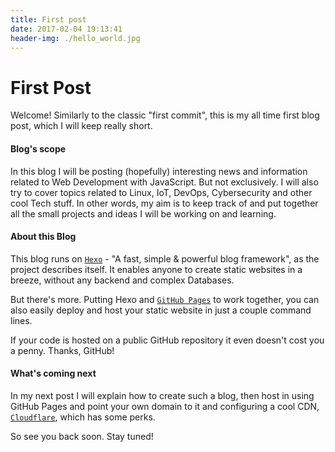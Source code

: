 ```yaml
---
title: First post
date: 2017-02-04 19:13:41
header-img: ./hello_world.jpg
---
```

# First Post

Welcome!
Similarly to the classic "first commit", this is my all time first blog post, which I will keep really short.


#### Blog's scope

In this blog I will be posting (hopefully) interesting news and information related to Web Development with JavaScript. But not exclusively. I will also try to cover topics related to Linux, IoT, DevOps, Cybersecurity and other cool Tech stuff.
In other words, my aim is to keep track of and put together all the small projects and ideas I will be working on and learning.

#### About this Blog

This blog runs on [`Hexo`](https://hexo.io/) - "A fast, simple & powerful blog framework", as the project describes itself.
It enables anyone to create static websites in a breeze, without any backend and complex Databases.

But there's more. Putting Hexo and [`GitHub Pages`](https://pages.github.com)  to work together, you can also easily deploy and host your static website in just a couple command lines. 

If your code is hosted on a public GitHub repository it even doesn't cost you a penny. Thanks, GitHub!


#### What's coming next
In my next post I will explain how to create such a blog, then host in using GitHub Pages and point your own domain to it and configuring a cool CDN, [`Cloudflare`](https://www.cloudflare.com/), which has some perks. 

So see you back soon. Stay tuned!
